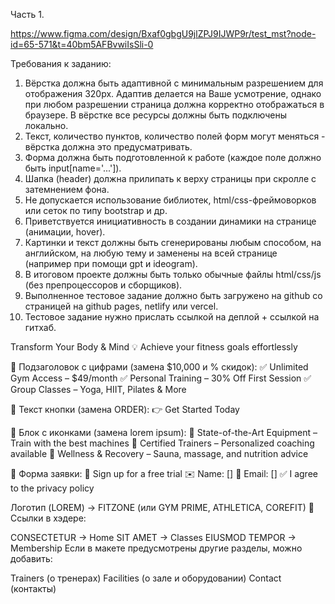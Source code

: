 Часть 1.

https://www.figma.com/design/Bxaf0gbgU9jlZPJ9IJWP9r/test_mst?node-id=65-571&t=40bm5AFBvwiIsSli-0

Требования к заданию:

1. Вёрстка должна быть адаптивной с минимальным разрешением для отображения 320px. 
Адаптив делается на Ваше усмотрение, однако при любом разрешении страница должна корректно отображаться в браузере.
В вёрстке все ресурсы должны быть подключены локально.
4. Текст, количество пунктов, количество полей форм могут меняться - вёрстка должна это предусматривать.
5. Форма должна быть подготовленной к работе (каждое поле должно быть input[name='...']).
6. Шапка (header) должна прилипать к верху страницы при скролле c затемнением фона.
7. Не допускается использование библиотек, html/css-фреймоворков или сеток по типу bootstrap и др.
8. Приветствуется инициативность в создании динамики на странице (анимации, hover).
9. Картинки и текст должны быть сгенерированы любым способом, на английском, на любую тему и заменены на всей странице (например при помощи gpt и ideogram).
10. В итоговом проекте должны быть только обычные файлы html/css/js (без препроцессоров и сборщиков).
11. Выполненное тестовое задание должно быть загружено на github со страницей на github pages, netlify или vercel.
12. Тестовое задание нужно прислать ссылкой на деплой + ссылкой на гитхаб.


Transform Your Body & Mind
💡 Achieve your fitness goals effortlessly

🔹 Подзаголовок с цифрами (замена $10,000 и % скидок):
✅ Unlimited Gym Access – $49/month
✅ Personal Training – 30% Off First Session
✅ Group Classes – Yoga, HIIT, Pilates & More

🔹 Текст кнопки (замена ORDER):
👉 Get Started Today

🔹 Блок с иконками (замена lorem ipsum):
💪 State-of-the-Art Equipment – Train with the best machines
👥 Certified Trainers – Personalized coaching available
🌿 Wellness & Recovery – Sauna, massage, and nutrition advice

🔹 Форма заявки:
📩 Sign up for a free trial
✉️ Name: []
📧 Email: []
✅ I agree to the privacy policy

Логотип (LOREM) → FITZONE (или GYM PRIME, ATHLETICA, COREFIT)
🔹 Ссылки в хэдере:

CONSECTETUR → Home
SIT AMET → Classes
EIUSMOD TEMPOR → Membership
Если в макете предусмотрены другие разделы, можно добавить:

Trainers (о тренерах)
Facilities (о зале и оборудовании)
Contact (контакты)



